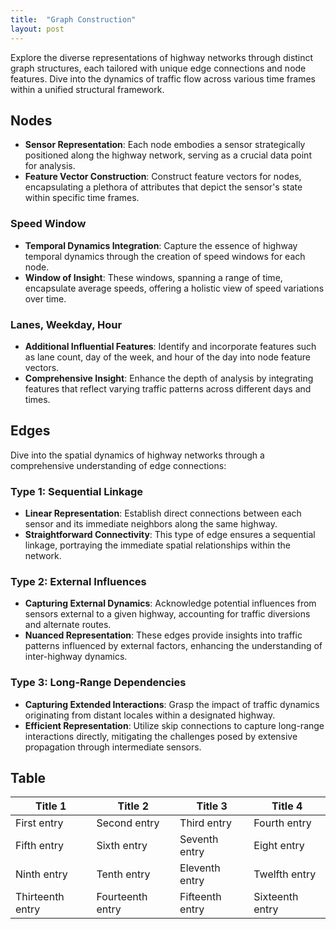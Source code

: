 ```yaml
---
title:  "Graph Construction"
layout: post
---
```

Explore the diverse representations of highway networks through distinct graph structures, each tailored with unique edge connections and node features. Dive into the dynamics of traffic flow across various time frames within a unified structural framework.

## Nodes
- **Sensor Representation**: Each node embodies a sensor strategically positioned along the highway network, serving as a crucial data point for analysis.
- **Feature Vector Construction**: Construct feature vectors for nodes, encapsulating a plethora of attributes that depict the sensor's state within specific time frames.

### Speed Window
- **Temporal Dynamics Integration**: Capture the essence of highway temporal dynamics through the creation of speed windows for each node.
- **Window of Insight**: These windows, spanning a range of time, encapsulate average speeds, offering a holistic view of speed variations over time.

### Lanes, Weekday, Hour
- **Additional Influential Features**: Identify and incorporate features such as lane count, day of the week, and hour of the day into node feature vectors.
- **Comprehensive Insight**: Enhance the depth of analysis by integrating features that reflect varying traffic patterns across different days and times.

## Edges
Dive into the spatial dynamics of highway networks through a comprehensive understanding of edge connections:

### Type 1: Sequential Linkage
- **Linear Representation**: Establish direct connections between each sensor and its immediate neighbors along the same highway.
- **Straightforward Connectivity**: This type of edge ensures a sequential linkage, portraying the immediate spatial relationships within the network.

### Type 2: External Influences
- **Capturing External Dynamics**: Acknowledge potential influences from sensors external to a given highway, accounting for traffic diversions and alternate routes.
- **Nuanced Representation**: These edges provide insights into traffic patterns influenced by external factors, enhancing the understanding of inter-highway dynamics.

### Type 3: Long-Range Dependencies
- **Capturing Extended Interactions**: Grasp the impact of traffic dynamics originating from distant locales within a designated highway.
- **Efficient Representation**: Utilize skip connections to capture long-range interactions directly, mitigating the challenges posed by extensive propagation through intermediate sensors.

## Table

| Title 1          | Title 2          | Title 3         | Title 4         |
|------------------|------------------|-----------------|-----------------|
| First entry      | Second entry     | Third entry     | Fourth entry    |
| Fifth entry      | Sixth entry      | Seventh entry   | Eight entry     |
| Ninth entry      | Tenth entry      | Eleventh entry  | Twelfth entry   |
| Thirteenth entry | Fourteenth entry | Fifteenth entry | Sixteenth entry |
